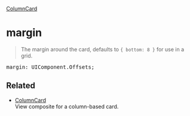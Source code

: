 [ColumnCard](ColumnCard.md)

# margin

> The margin around the card, defaults to `{ bottom: 8 }` for use in a grid.

<pre class="docgen_signature">margin: UIComponent.Offsets;</pre>

## Related

- [<!--{ref:class}-->ColumnCard](ColumnCard.md) \
    View composite for a column-based card.
